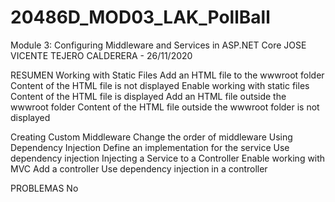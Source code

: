 # 20486D_MOD03_LAK_PollBall
Module 3: Configuring Middleware and Services in ASP.NET Core
JOSE VICENTE TEJERO CALDERERA - 26/11/2020

RESUMEN
Working with Static Files
Add an HTML file to the wwwroot folder
Content of the HTML file is not displayed
Enable working with static files
Content of the HTML file is displayed
Add an HTML file outside the wwwroot folder
Content of the HTML file outside the wwwroot folder is not displayed

Creating Custom Middleware
Change the order of middleware
Using Dependency Injection
Define an implementation for the service
Use dependency injection
Injecting a Service to a Controller
Enable working with MVC
Add a controller
Use dependency injection in a controller

PROBLEMAS
No












